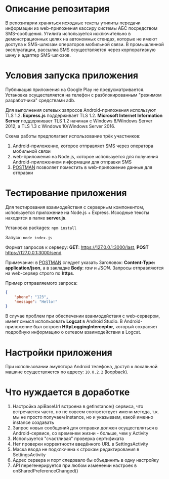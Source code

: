 # Описание репозитария

В репозитарии храняться исходные тексты утилиты передачи информации из web-приложения кассиру системы АБС посредством SMS-сообщения. Утилита используется исключительно в демонстрационных целях на автономных стендах, которые не имеют доступа к SMS-шлюзам операторов мобильной связи. В промышленной эксплуатации, рассылка SMS осуществляется через корпоративную шину и адаптер SMS-шлюзов.

# Условия запуска приложения

Публикация приложения на Google Play не предусматривается. Установка осуществляется на телефон с разблокированным "режимом разработчика" средствами adb.

Для выполнения сетевых запросов Android-приложения используют TLS 1.2. **Express.js** поддерживает TLS 1.2. **Microsoft Internet Information Server** поддерживает TLS 1.2 начиная с Windows 8/Windows Server 2012, а TLS 1.3 с Windows 10/Windows Server 2016.

Схема работы предполагает использование трёх участников: 

1. Android-приложение, которое отправляет SMS через оператора мобильной связи
2. web-приложения на Node.js, которое используется для получения Android-приложением информации для отправки SMS
3. [POSTMAN](https://www.postman.com/) позволяет поместить в web-приложение данные для отправки

# Тестирование приложения

Для тестирования взаимодействия с серверным компонентом, используется приложение на Node.js + Express. Исходные тексты находятся в папке **server.js**.

Установка packages: `npm install`

Запуск: `node index.js`

Формат запросов к серверу: **GET**: https://127.0.0.1:3000/last, **POST** https://127.0.0.1:3000/send 

Примечание: в [POSTMAN](https://www.postman.com/) следует указать Заголовок: **Content-Type: application/json**, а в закладке **Body**: *raw* и *JSON*. Запросы отправляются на web-сервер строго по **https**.

Пример отправляемого запроса:

```json
{
	"phone": "123",
	"message": "Hello!"
}
```

В случае проблем при обеспечении взаимодействия с web-сервером, имеет смысл использовать **Logcat** в Android Studio. В Android-приложение был встроен **HttpLoggingInterceptor**, который сохраняет подробную информацию о сетевом взаимодействии в Logcat.

# Настройки приложения

При использовании эмулятора Android телефона, доступ к локальной машине осуществляется по адресу: `10.0.2.2` (loopback).

# Что нуждается в доработке

1. Настройка apiBaseUrl встроена в getInstance() сервиса, что встречается часто, но не совсем соответствует имени метода, т.к. мы не просто получаем instance, но и указываем, какой именно instance создавать
2. Запрос новых сообщений для отправки должен осуществляться в Android-сервисе, со временем жизни - больше, чем у Activity
3. Используется "счастливая" проверка сертификата
4. Нет проверки корректности введённого URL в SettingsActivity
5. Маска ввода не подключена к строкам редактирования в SettingsActivity
6. Адрес сервера и порт следовало бы объединить в одну настройку
7. API перегенерируется при любом изменении настроек в onSharedPreferenceChanged()
